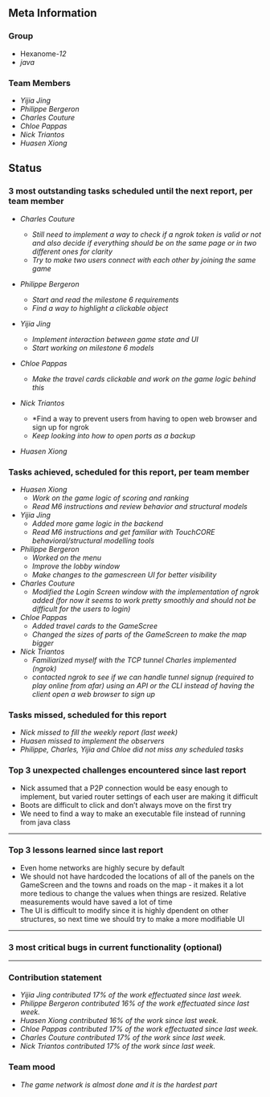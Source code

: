 ## Meta Information

### Group

 * Hexanome-*12*
 * *java*

### Team Members

 * *Yijia Jing*
 * *Philippe Bergeron*
 * *Charles Couture*
 * *Chloe Pappas*
 * *Nick Triantos*
 * *Huasen Xiong*

## Status

### 3 most outstanding tasks scheduled until the next report, per team member

 * *Charles Couture*
   * *Still need to implement a way to check if a ngrok token is valid or not and also decide if everything should be on the same page or in two different ones for clarity*
   * *Try to make two users connect with each other by joining the same game*

 * *Philippe Bergeron*
   * *Start and read the milestone 6 requirements*
   * *Find a way to highlight a clickable object*
   
 * *Yijia Jing*
   * *Implement interaction between game state and UI*
   * *Start working on milestone 6 models*
   
 * *Chloe Pappas*
   * *Make the travel cards clickable and work on the game logic behind this*
 * *Nick Triantos*
   * *Find a way to prevent users from having to open web browser and sign up for ngrok
   * *Keep looking into how to open ports as a backup*

 * *Huasen Xiong*
   


### Tasks achieved, scheduled for this report, per team member


 * *Huasen Xiong*
   * *Work on the game logic of scoring and ranking*
   * *Read M6 instructions and review behavior and structural models*
 * *Yijia Jing*
   * *Added more game logic in the backend*
   * *Read M6 instructions and get familiar with TouchCORE behavioral/structural modelling tools*
 * *Philippe Bergeron*
   * *Worked on the menu*
   * *Improve the lobby window*
   * *Make changes to the gamescreen UI for better visibility*
*  *Charles Couture*
   * *Modified the Login Screen window with the implementation of ngrok added (for now it seems to work pretty smoothly and should not be difficult for the users to login)*
*  *Chloe Pappas*
   * *Added travel cards to the GameScree*
   * *Changed the sizes of parts of the GameScreen to make the map bigger* 
*  *Nick Triantos*
   * *Familiarized myself with the TCP tunnel Charles implemented (ngrok)*
   * *contacted ngrok to see if we can handle tunnel signup (required to play online from afar) using an API or the CLI instead of having the client open a web browser to sign up*


### Tasks missed, scheduled for this report
 * *Nick missed to fill the weekly report (last week)*
 * *Huasen missed to implement the observers*
 * *Philippe, Charles, Yijia and Chloe did not miss any scheduled tasks*


### Top 3 unexpected challenges encountered since last report

 * Nick assumed that a P2P connection would be easy enough to implement, but varied router settings of each user are making it difficult 
 * Boots are difficult to click and don’t always move on the first try  
 * We need to find a way to make an executable file instead of running from java class
 * **


### Top 3 lessons learned since last report

 * Even home networks are highly secure by default
 * We should not have hardcoded the locations of all of the panels on the GameScreen and the towns and roads on the map - it makes it a lot more tedious to change the values when things are resized. Relative measurements would have saved a lot of time
 * The UI is difficult to modify since it is highly dpendent on other structures, so next time we should try to make a more modifiable UI
 * **

### 3 most critical bugs in current functionality (optional)
* **

### Contribution statement

 * *Yijia Jing contributed 17% of the work effectuated since last week.*
 * *Philippe Bergeron contributed 16% of the work effectuated since last week.*
 * *Huasen Xiong contributed 16% of the work since last week.*  
 * *Chloe Pappas contributed 17% of the work effectuated since last week.*
 * *Charles Couture contributed 17% of the work since last week.*
 * *Nick Triantos contributed 17% of the work since last week.*

### Team mood

 * *The game network is almost done and it is the hardest part*
